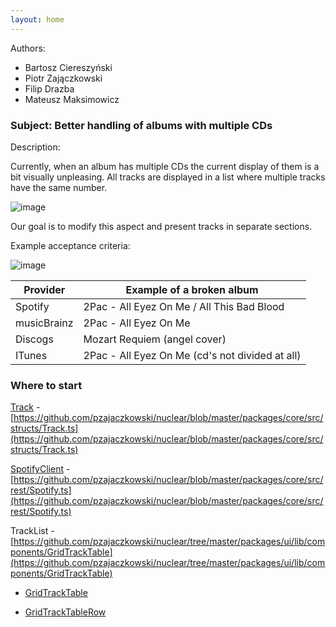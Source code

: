 ```yaml
---
layout: home
---
```


Authors:
- Bartosz Ciereszyński
- Piotr Zajączkowski
- Filip Drazba
- Mateusz Maksimowicz


### Subject: Better handling of albums with multiple CDs

Description:

Currently, when an album has multiple CDs the current display of them is a bit visually unpleasing.
All tracks are displayed in a list where multiple tracks have the same number.

![image](https://github.com/user-attachments/assets/faa1430b-4af1-48f4-9d38-15c19a908060)

Our goal is to modify this aspect and present tracks in separate sections.

Example acceptance criteria:

![image](https://github.com/user-attachments/assets/778c7155-f362-4a71-8b4b-a399d299373b)


| Provider  | Example of a broken album |
| ------------- | ------------- |
| Spotify  | 2Pac - All Eyez On Me / All This Bad Blood  |
| musicBrainz  | 2Pac - All Eyez On Me  |
| Discogs  | Mozart Requiem (angel cover)  |
| ITunes  | 2Pac - All Eyez On Me (cd's not divided at all)  |

### Where to start

[Track](./packages/core/src/structs/Track.ts) -
[https://github.com/pzajaczkowski/nuclear/blob/master/packages/core/src/structs/Track.ts](https://github.com/pzajaczkowski/nuclear/blob/master/packages/core/src/structs/Track.ts)

[SpotifyClient](./packages/core/src/rest/Spotify.ts) - [https://github.com/pzajaczkowski/nuclear/blob/master/packages/core/src/rest/Spotify.ts](https://github.com/pzajaczkowski/nuclear/blob/master/packages/core/src/rest/Spotify.ts)

TrackList - [https://github.com/pzajaczkowski/nuclear/tree/master/packages/ui/lib/components/GridTrackTable](https://github.com/pzajaczkowski/nuclear/tree/master/packages/ui/lib/components/GridTrackTable)

- [GridTrackTable](./packages/ui/lib/components/GridTrackTable/index.tsx)

- [GridTrackTableRow](./packages/ui/lib/components/GridTrackTable/GridTrackTableRow.tsx)